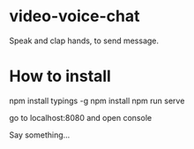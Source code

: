# video-voice-chat
Speak and clap hands, to send message.

# How to install
npm install typings -g
npm install
npm run serve

go to localhost:8080 and open console

Say something...
